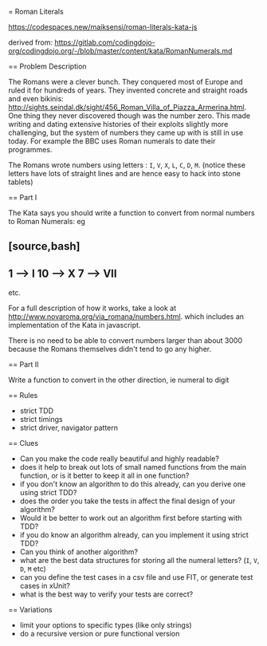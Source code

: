 = Roman Literals

https://codespaces.new/maiksensi/roman-literals-kata-js

derived from: https://gitlab.com/codingdojo-org/codingdojo.org/-/blob/master/content/kata/RomanNumerals.md

== Problem Description

The Romans were a clever bunch. They conquered most of Europe and ruled it for hundreds of years. They invented concrete and straight roads and even bikinis: http://sights.seindal.dk/sight/456_Roman_Villa_of_Piazza_Armerina.html. 
One thing they never discovered though was the number zero. This made writing and dating extensive histories of their exploits slightly more challenging, but the system of numbers they came up with is still in use today. For example the BBC uses Roman numerals to date their programmes.

The Romans wrote numbers using letters : `I`, `V`, `X`, `L`, `C`, `D`, `M`. (notice these letters have lots of straight lines and are hence easy to hack into stone tablets)

== Part I

The Kata says you should write a function to convert from normal numbers to Roman Numerals: eg

[source,bash]
----
1 --> I
10 --> X
7 --> VII
----
etc.

For a full description of how it works, take a look at http://www.novaroma.org/via_romana/numbers.html. which includes an implementation of the Kata in javascript.

There is no need to be able to convert numbers larger than about 3000 because the Romans themselves didn't tend to go any higher.

== Part II

Write a function to convert in the other direction, ie numeral to digit

== Rules
- strict TDD
- strict timings
- strict driver, navigator pattern

== Clues

- Can you make the code really beautiful and highly readable?  
- does it help to break out lots of small named functions from the main function, or is it better to keep it all in one function?
-   if you don't know an algorithm to do this already, can you derive one using strict TDD?
-  does the order you take the tests in affect the final design of your algorithm?
-  Would it be better to work out an algorithm first before starting with TDD?
-   if you do know an algorithm already, can you implement it using strict TDD?
-  Can you think of another algorithm?
-   what are the best data structures for storing all the numeral letters? (`I`, `V`, `D`, `M` etc)
-   can you define the test cases in a csv file and use FIT, or generate test cases in xUnit?
-   what is the best way to verify your tests are correct?

== Variations
- limit your options to specific types (like only strings)
- do a recursive version or pure functional version